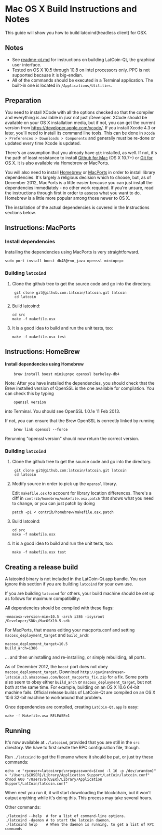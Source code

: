 Mac OS X Build Instructions and Notes
====================================
This guide will show you how to build latcoind(headless client) for OSX.

Notes
-----

* See [readme-qt.md](readme-qt.md) for instructions on building LatCoin-Qt, the
graphical user interface.
* Tested on OS X 10.5 through 10.8 on Intel processors only. PPC is not
supported because it is big-endian.
* All of the commands should be executed in a Terminal application. The
built-in one is located in `/Applications/Utilities`.

Preparation
-----------

You need to install XCode with all the options checked so that the compiler
and everything is available in /usr not just /Developer. XCode should be
available on your OS X installation media, but if not, you can get the
current version from https://developer.apple.com/xcode/. If you install
Xcode 4.3 or later, you'll need to install its command line tools. This can
be done in `Xcode > Preferences > Downloads > Components` and generally must
be re-done or updated every time Xcode is updated.

There's an assumption that you already have `git` installed, as well. If
not, it's the path of least resistance to install [Github for Mac](https://mac.github.com/)
(OS X 10.7+) or
[Git for OS X](https://code.google.com/p/git-osx-installer/). It is also
available via Homebrew or MacPorts.

You will also need to install [Homebrew](http://mxcl.github.io/homebrew/)
or [MacPorts](https://www.macports.org/) in order to install library
dependencies. It's largely a religious decision which to choose, but, as of
December 2012, MacPorts is a little easier because you can just install the
dependencies immediately - no other work required. If you're unsure, read
the instructions through first in order to assess what you want to do.
Homebrew is a little more popular among those newer to OS X.

The installation of the actual dependencies is covered in the Instructions
sections below.

Instructions: MacPorts
----------------------

### Install dependencies

Installing the dependencies using MacPorts is very straightforward.

    sudo port install boost db48@+no_java openssl miniupnpc

### Building `latcoind`

1. Clone the github tree to get the source code and go into the directory.

        git clone git@github.com:latcoin/latcoin.git latcoin
        cd latcoin

2.  Build latcoind:

        cd src
        make -f makefile.osx

3.  It is a good idea to build and run the unit tests, too:

        make -f makefile.osx test

Instructions: HomeBrew
----------------------

#### Install dependencies using Homebrew

        brew install boost miniupnpc openssl berkeley-db4

Note: After you have installed the dependencies, you should check that the Brew installed version of OpenSSL is the one available for compilation. You can check this by typing

        openssl version

into Terminal. You should see OpenSSL 1.0.1e 11 Feb 2013.

If not, you can ensure that the Brew OpenSSL is correctly linked by running

        brew link openssl --force

Rerunning "openssl version" should now return the correct version.

### Building `latcoind`

1. Clone the github tree to get the source code and go into the directory.

        git clone git@github.com:latcoin/latcoin.git latcoin
        cd latcoin

2.  Modify source in order to pick up the `openssl` library.

    Edit `makefile.osx` to account for library location differences. There's a
    diff in `contrib/homebrew/makefile.osx.patch` that shows what you need to
    change, or you can just patch by doing

        patch -p1 < contrib/homebrew/makefile.osx.patch

3.  Build latcoind:

        cd src
        make -f makefile.osx

4.  It is a good idea to build and run the unit tests, too:

        make -f makefile.osx test

Creating a release build
------------------------

A latcoind binary is not included in the LatCoin-Qt.app bundle. You can ignore
this section if you are building `latcoind` for your own use.

If you are building `latcoind` for others, your build machine should be set up
as follows for maximum compatibility:

All dependencies should be compiled with these flags:

    -mmacosx-version-min=10.5 -arch i386 -isysroot /Developer/SDKs/MacOSX10.5.sdk

For MacPorts, that means editing your macports.conf and setting
`macosx_deployment_target` and `build_arch`:

    macosx_deployment_target=10.5
    build_arch=i386

... and then uninstalling and re-installing, or simply rebuilding, all ports.

As of December 2012, the `boost` port does not obey `macosx_deployment_target`.
Download `http://gavinandresen-latcoin.s3.amazonaws.com/boost_macports_fix.zip`
for a fix. Some ports also seem to obey either `build_arch` or
`macosx_deployment_target`, but not both at the same time. For example, building
on an OS X 10.6 64-bit machine fails. Official release builds of LatCoin-Qt are
compiled on an OS X 10.6 32-bit machine to workaround that problem.

Once dependencies are compiled, creating `LatCoin-Qt.app` is easy:

    make -f Makefile.osx RELEASE=1

Running
-------

It's now available at `./latcoind`, provided that you are still in the `src`
directory. We have to first create the RPC configuration file, though.

Run `./latcoind` to get the filename where it should be put, or just try these
commands:

    echo -e "rpcuser=latcoinrpc\nrpcpassword=$(xxd -l 16 -p /dev/urandom)" > "/Users/${USER}/Library/Application Support/LatCoin/latcoin.conf"
    chmod 600 "/Users/${USER}/Library/Application Support/LatCoin/latcoin.conf"

When next you run it, it will start downloading the blockchain, but it won't
output anything while it's doing this. This process may take several hours.

Other commands:

    ./latcoind --help  # for a list of command-line options.
    ./latcoind -daemon # to start the latcoin daemon.
    ./latcoind help    # When the daemon is running, to get a list of RPC commands
